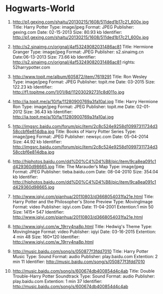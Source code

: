 # Hogwarts-World
1. http://p1.gexing.com/shaitu/20130215/1608/511ded1b17c21_600x.jpg
  Title: Harry Potter
  Type: image/jpeg
  Format: JPEG
  Publisher: gexing.com
  Date: 02-15-2013
  Size: 80.93 kb
  Identifier: http://p1.gexing.com/shaitu/20130215/1608/511ded1b17c21_600x.jpg

2. http://s2.sinaimg.cn/orignal/4af53249082031486ac81
  Title: Hermione Granger
  Type: image/jpeg
  Format: JPEG
  Publisher: s2.sinaimg.cn
  Date:06-13-2013
  Size: 73.66 kb
  Identifier: http://s2.sinaimg.cn/orignal/4af53249082031486ac81
  rights: 52harrypotter.com

3. http://www.topit.me/album/605872/item/7619291
  Title: Ron Wesley
  Type: image/jpeg
  Format: JPEG
  Publisher: topit.me
  Date: 03-2015
  Size: 122.23 kb
  Identifier: http://f1.topitme.com/1/01/8d/112030292731c8d011o.jpg

4. http://ia.topit.me/a/10/fa/11280900769a3fa10al.jpg
  Title: Harry Hermione Ron
  Type: image/jpeg
  Format: JPEG
  Publisher: topit.me
  Date: 02-01-2012
  Size: 36.43 kb
  Identifier: http://ia.topit.me/a/10/fa/11280900769a3fa10al.jpg

5. http://imgsrc.baidu.com/forum/pic/item/2c8c524e9258d10997311734d358ccbf6e814dba.jpg
  Title: Books of Harry Potter Series
  Type: image/jpeg
  Format: JPEG
  Publisher: newsyc.com
  Date: 05-04-2014
  Size: 44.92 kb
  Identifier: http://imgsrc.baidu.com/forum/pic/item/2c8c524e9258d10997311734d358ccbf6e814dba.jpg

6. http://hiphotos.baidu.com/dd%D0%C4%D4%B8/pic/item/9ca8ea091c1d429360d98665.jpg
  Title: The Marauder’s Map
  Type: image/jpeg
  Format: JPEG
  Publisher: tieba.baidu.com
  Date: 08-04-2010
  Size: 354.04 kb
  Identifier: http://hiphotos.baidu.com/dd%D0%C4%D4%B8/pic/item/9ca8ea091c1d429360d98665.jpg

7. http://www.iqiyi.com/pianhua/20110803/d3668054031fa21e.html
  Title: Harry Potter and the Philosopher's Stone Preview
  Type: MovingImage
  Format: video
  Publisher: iqiyi.com
  Date: 11-04-2001
  Extention:1 min 50
  Size: 1415* 547
  Identifier: http://www.iqiyi.com/pianhua/20110803/d3668054031fa21e.html

8. http://www.iqiyi.com/w_19rry4na8p.html
  Title: Hedwig's Theme
  Type: MovingImage
  Format: video
  Publisher: iqiyi
  Date: 03-16-2015
  Extention: 4 min 48
  Size: 160*120
  Identifier: http://www.iqiyi.com/w_19rry4na8p.html

9. http://music.baidu.com/song/s/050877f3fdd7010
  Title: Harry Potter Music
  Type: Sound
  Format: audio
  Publisher: play.baidu.com
  Extention: 2 min 11
  Identifier: http://music.baidu.com/song/s/050877f3fdd7010

10. http://music.baidu.com/song/s/600674db400854d4c4ab
  Title: Double Trouble-Harry Potter Soundtrack
  Type: Sound
  Format: audio
  Publisher: play.baidu.com
  Extention: 1 min 37
  Identifier: http://music.baidu.com/song/s/600674db400854d4c4ab


